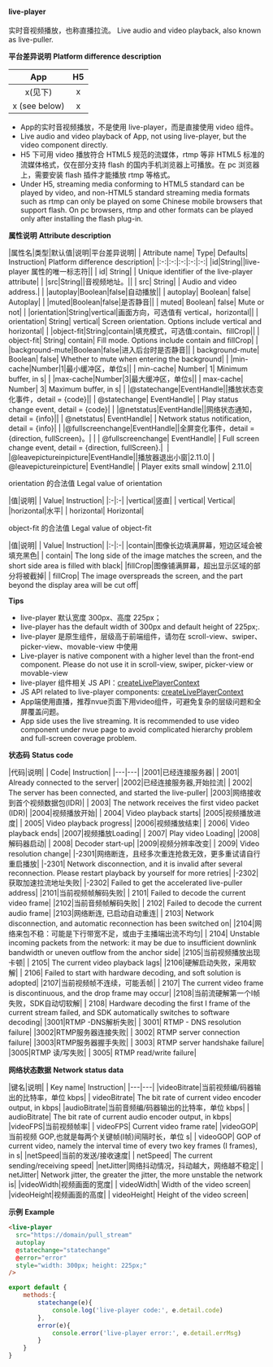 #### live-player

实时音视频播放，也称直播拉流。
Live audio and video playback, also known as live-puller.


**平台差异说明**
**Platform difference description**

|App|H5|
|:-:		|:-:|
|x(见下)|x	|
| x (see below)| x|

- App的实时音视频播放，不是使用 live-player，而是直接使用 video 组件。
- Live audio and video playback of App, not using live-player, but the video component directly.
- H5 下可用 video 播放符合 HTML5 规范的流媒体，rtmp 等非 HTML5 标准的流媒体格式，仅在部分支持 flash 的国内手机浏览器上可播放。在 pc 浏览器上，需要安装 flash 插件才能播放 rtmp 等格式。
- Under H5, streaming media conforming to HTML5 standard can be played by video, and non-HTML5 standard streaming media formats such as rtmp can only be played on some Chinese mobile browsers that support flash. On pc browsers, rtmp and other formats can be played only after installing the flash plug-in.


**属性说明**
**Attribute description**

|属性名|类型|默认值|说明|平台差异说明|
| Attribute name| Type| Defaults| Instruction| Platform difference description|
|:-:|:-:|:-:|:-:|:-:|
|id|String||live-player 属性的唯一标志符||
| id| String| | Unique identifier of the live-player attribute| |
|src|String||音视频地址。||
| src| String| | Audio and video address.| |
|autoplay|Boolean|false|自动播放||
| autoplay| Boolean| false| Autoplay| |
|muted|Boolean|false|是否静音||
| muted| Boolean| false| Mute or not| |
|orientation|String|vertical|画面方向，可选值有 vertical，horizontal||
| orientation| String| vertical| Screen orientation. Options include vertical and horizontal| |
|object-fit|String|contain|填充模式，可选值:contain、fillCrop||
| object-fit| String| contain| Fill mode. Options include contain and fillCrop| |
|background-mute|Boolean|false|进入后台时是否静音||
| background-mute| Boolean| false| Whether to mute when entering the background| |
|min-cache|Number|1|最小缓冲区，单位s||
| min-cache| Number| 1| Minimum buffer, in s| |
|max-cache|Number|3|最大缓冲区，单位s||
| max-cache| Number| 3| Maximum buffer, in s| |
|@statechange|EventHandle||播放状态变化事件，detail = {code}||
| @statechange| EventHandle| | Play status change event, detail = {code}| |
|@netstatus|EventHandle||网络状态通知，detail = {info}|| 
| @netstatus| EventHandle| | Network status notification, detail = {info}| |
|@fullscreenchange|EventHandle||全屏变化事件，detail = {direction, fullScreen}。|&nbsp;|
| @fullscreenchange| EventHandle| | Full screen change event, detail = {direction, fullScreen}.|  |
|@leavepictureinpicture|EventHandle||播放器退出小窗|2.11.0|
| @leavepictureinpicture| EventHandle| | Player exits small window| 2.11.0|



orientation 的合法值
Legal value of orientation

|值|说明|
| Value| Instruction|
|:-|:-|
|vertical|竖直|
| vertical| Vertical|
|horizontal|水平|
| horizontal| Horizontal|


object-fit 的合法值
Legal value of object-fit

|值|说明|
| Value| Instruction|
|:-|:-|
|contain|图像长边填满屏幕，短边区域会被填充⿊⾊|
| contain| The long side of the image matches the screen, and the short side area is filled with black|
|fillCrop|图像铺满屏幕，超出显示区域的部分将被截掉|
| fillCrop| The image overspreads the screen, and the part beyond the display area will be cut off|


**Tips**

* live-player 默认宽度 300px、高度 225px；
* live-player has the default width of 300px and default height of 225px;.
* live-player 是原生组件，层级高于前端组件，请勿在 scroll-view、swiper、picker-view、movable-view 中使用
* Live-player is native component with a higher level than the front-end component. Please do not use it in scroll-view, swiper, picker-view or movable-view
* live-player 组件相关 JS API：[createLivePlayerContext](/api/media/live-player-context)
* JS API related to live-player components: [createLivePlayerContext](/api/media/live-player-context)
* App端使用直播，推荐nvue页面下用video组件，可避免复杂的层级问题和全屏覆盖问题。
* App side uses the live streaming. It is recommended to use video component under nvue page to avoid complicated hierarchy problem and full-screen coverage problem.


**状态码**
**Status code**

|代码|说明|
| Code| Instruction|
|---|---|
|2001|已经连接服务器|
| 2001| Already connected to the server|
|2002|已经连接服务器,开始拉流|
| 2002| The server has been connected, and started the live-puller|
|2003|网络接收到首个视频数据包(IDR)|
| 2003| The network receives the first video packet (IDR)|
|2004|视频播放开始|
| 2004| Video playback starts|
|2005|视频播放进度|
| 2005| Video playback progress|
|2006|视频播放结束|
| 2006| Video playback ends|
|2007|视频播放Loading|
| 2007| Play video Loading|
|2008|解码器启动|
| 2008| Decoder start-up|
|2009|视频分辨率改变|
| 2009| Video resolution change|
|-2301|网络断连，且经多次重连抢救无效，更多重试请自行重启播放|
|-2301| Network disconnection, and it is invalid after several reconnection. Please restart playback by yourself for more retries|
|-2302|获取加速拉流地址失败|
|-2302| Failed to get the accelerated live-puller address|
|2101|当前视频帧解码失败|
| 2101| Failed to decode the current video frame|
|2102|当前音频帧解码失败|
| 2102| Failed to decode the current audio frame|
|2103|网络断连, 已启动自动重连|
| 2103| Network disconnection, and automatic reconnection has been switched on|
|2104|网络来包不稳：可能是下行带宽不足，或由于主播端出流不均匀|
| 2104| Unstable incoming packets from the network: it may be due to insufficient downlink bandwidth or uneven outflow from the anchor side|
|2105|当前视频播放出现卡顿|
| 2105| The current video playback lags|
|2106|硬解启动失败，采用软解|
| 2106| Failed to start with hardware decoding, and soft solution is adopted|
|2107|当前视频帧不连续，可能丢帧|
| 2107| The current video frame is discontinuous, and the drop frame may occur|
|2108|当前流硬解第一个I帧失败，SDK自动切软解|
| 2108| Hardware decoding the first I frame of the current stream failed, and SDK automatically switches to software decoding|
|3001|RTMP -DNS解析失败|
| 3001| RTMP - DNS resolution failure|
|3002|RTMP服务器连接失败|
| 3002| RTMP server connection failure|
|3003|RTMP服务器握手失败|
| 3003| RTMP server handshake failure|
|3005|RTMP 读/写失败|
| 3005| RTMP read/write failure|

**网络状态数据**
**Network status data**

|键名|说明|
| Key name| Instruction|
|---|---|
|videoBitrate|当前视频编/码器输出的比特率，单位 kbps|
| videoBitrate| The bit rate of current video encoder output, in kbps|
|audioBitrate|当前音频编/码器输出的比特率，单位 kbps|
| audioBitrate| The bit rate of current audio encoder output, in kbps|
|videoFPS|当前视频帧率|
| videoFPS| Current video frame rate|
|videoGOP|当前视频 GOP,也就是每两个关键帧(I帧)间隔时长，单位 s|
| videoGOP| GOP of current video, namely the interval time of every two key frames (I frames), in s|
|netSpeed|当前的发送/接收速度|
| netSpeed| The current sending/receiving speed|
|netJitter|网络抖动情况，抖动越大，网络越不稳定|
| netJitter| Network jitter, the greater the jitter, the more unstable the network is|
|videoWidth|视频画面的宽度|
| videoWidth| Width of the video screen|
|videoHeight|视频画面的高度|
| videoHeight| Height of the video screen|

**示例**
**Example**

```html
<live-player
  src="https://domain/pull_stream"
  autoplay
  @statechange="statechange"
  @error="error"
  style="width: 300px; height: 225px;"
/>
```

```javascript
export default {
    methods:{
        statechange(e){
            console.log('live-player code:', e.detail.code)
        },
        error(e){
            console.error('live-player error:', e.detail.errMsg)
        }
    }
}
```
